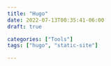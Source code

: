 ```yaml
---
title: "Hugo"
date: 2022-07-13T00:35:41-06:00
draft: true

categories: ["Tools"]
tags: ["hugo", "static-site"]

---
```



